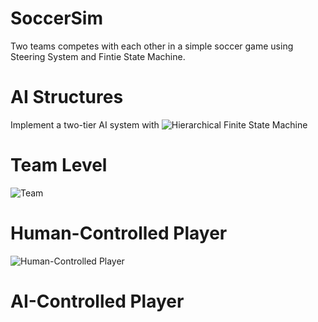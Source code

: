 # SoccerSim
 Two teams competes with each other in a simple soccer game using Steering System and Fintie State Machine. 

# AI Structures
Implement a two-tier AI system with ![Hierarchical Finite State Machine](https://github.com/aOttf/HierarchicalFiniteStateMachine)

# Team Level
![Team](https://user-images.githubusercontent.com/49035217/173269526-bfba7e62-5857-4216-8d61-6e2a0647410d.jpeg)
# Human-Controlled Player
![Human-Controlled Player](https://user-images.githubusercontent.com/49035217/173270061-c8155032-276a-4670-a9c2-feb0ff81d80a.png)

# AI-Controlled Player
